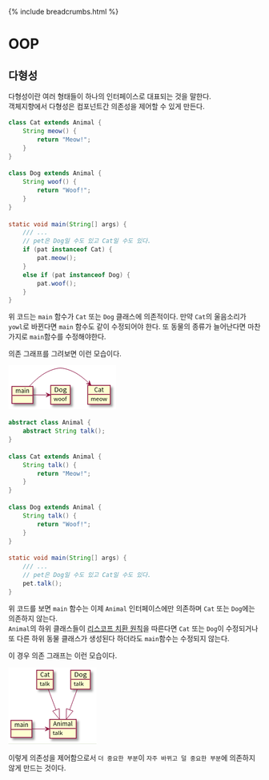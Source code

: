 {% include breadcrumbs.html %}

# OOP

## 다형성

다형성이란 여러 형태들이 하나의 인터페이스로 대표되는 것을 말한다.  
객체지향에서 다형성은 컴포넌트간 의존성을 제어할 수 있게 만든다.

```java
class Cat extends Animal {
    String meow() {
        return "Meow!";
    }
}

class Dog extends Animal {
    String woof() {
        return "Woof!";
    }
}

static void main(String[] args) {
    /// ...
    // pet은 Dog일 수도 있고 Cat일 수도 있다.
    if (pat instanceof Cat) {
        pat.meow();
    }
    else if (pat instanceof Dog) {
        pat.woof();
    }
}
```

위 코드는 `main` 함수가 `Cat` 또는 `Dog` 클래스에 의존적이다. 만약 `Cat`의 울음소리가 `yowl`로 바뀐다면 `main` 함수도 같이 수정되어야 한다. 또 동물의 종류가 늘어난다면 마찬가지로 `main`함수를 수정해야한다.

의존 그래프를 그려보면 이런 모습이다.

![UML1](./images/oop_uml1.png)

```java
abstract class Animal {
    abstract String talk();
}

class Cat extends Animal {
    String talk() {
        return "Meow!";
    }
}

class Dog extends Animal {
    String talk() {
        return "Woof!";
    }
}

static void main(String[] args) {
    /// ...
    // pet은 Dog일 수도 있고 Cat일 수도 있다.
    pet.talk();
}
```

위 코드를 보면 `main` 함수는 이제 `Animal` 인터페이스에만 의존하며 `Cat` 또는 `Dog`에는 의존하지 않는다.  
`Animal`의 하위 클래스들이 [리스코프 치환 원칙](https://ko.wikipedia.org/wiki/%EB%A6%AC%EC%8A%A4%EC%BD%94%ED%94%84_%EC%B9%98%ED%99%98_%EC%9B%90%EC%B9%99)을 따른다면 `Cat` 또는 `Dog`이 수정되거나 또 다른 하위 동물 클래스가 생성된다 하더라도 `main`함수는 수정되지 않는다.

이 경우 의존 그래프는 이런 모습이다.

![](./images/oop_uml2.png)

이렇게 의존성을 제어함으로서 `더 중요한 부분`이 `자주 바뀌고 덜 중요한 부분`에 의존하지 않게 만드는 것이다.
